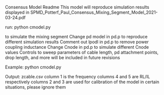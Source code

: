 Consensus Model Readme
This model will reproduce simulation results displayed in SPMD_Potterf_Paul_Consensus_Mixing_Segment_Model_2021-03-24.pdf

run:
python cmodel.py

to simulate the mixing segment
Change pd model in pd.p to reproduce different simulation results
Comment out lpodl in pd.p to remove power coupling inductance
Change Cnode in pd.p to simulate different Cnode values
Controls to sweep parameters of cable length, pd attachment points, drop length, and more will be included in future revisions

Example:
python cmodel.py

Output:
zcable.csv
column 1 is the frequency
columns 4 and 5 are RL/IL respectively
columns 2 and 3 are used for calibration of the model in certain situations, please ignore them
